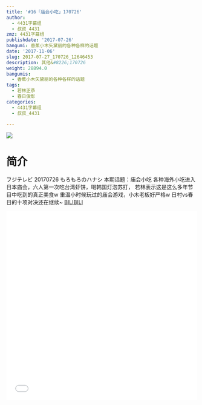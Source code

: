 ```yaml
---
title: '#16「庙会小吃」170726'
author:
  - 4431字幕组
  - 叔叔_4431
zmz: 4431字幕组
publishdate: '2017-07-26'
bangumi: 香蕉小木矢黛丽的各种各样的话题
date: '2017-11-06'
slug: 2017-07-27_170726_12646453
description: 其他&#8226;170726
weight: 28894.0
bangumis:
  - 香蕉小木矢黛丽的各种各样的话题
tags:
  - 若林正恭
  - 春日俊彰
categories:
  - 4431字幕组
  - 叔叔_4431

---
```

![](https://i.imgur.com/ie0ZvOt.png)
# 简介  
フジテレビ 20170726 もろもろのハナシ
本期话题：庙会小吃
各种海外小吃进入日本庙会，六人第一次吃台湾虾饼，喝韩国灯泡苏打，
若林表示这是这么多年节目中吃到的真正美食w
重温小时候玩过的庙会游戏，小木老板好严格w
日村vs春日的十项对决还在继续~
  [BILIBILI](https://www.bilibili.com/video/av12646453/)

  <iframe src="//www.bilibili.com/html/html5player.html?cid=20803273&aid=12646453" width="100%" height="500" frameborder="0" allowfullscreen="allowfullscreen"></iframe>

